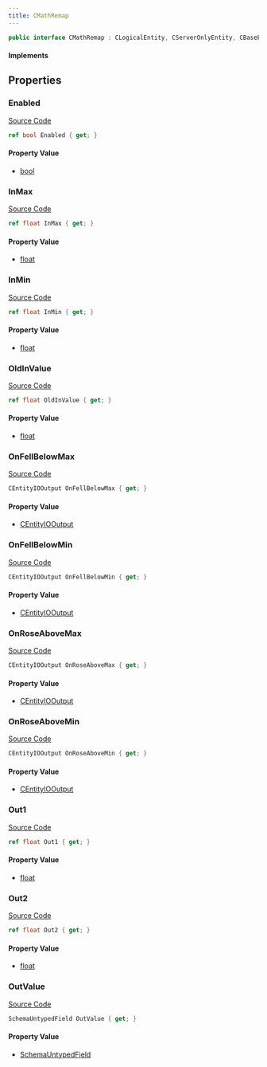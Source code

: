 ```yaml
---
title: CMathRemap
---
```


```csharp
public interface CMathRemap : CLogicalEntity, CServerOnlyEntity, CBaseEntity, CEntityInstance, ISchemaClass<CEntityInstance>, ISchemaClass<CBaseEntity>, ISchemaClass<CServerOnlyEntity>, ISchemaClass<CLogicalEntity>, ISchemaClass<CMathRemap>, ISchemaField, ISchemaClass, INativeHandle
```

#### Implements

## Properties

### Enabled

[Source Code](https://github.com/swiftly-solution/swiftlys2/blob/main/managed/src/SwiftlyS2.Generated/Schemas/Interfaces/CMathRemap.cs#L27)

```csharp
ref bool Enabled { get; }
```

#### Property Value

- [bool](https://learn.microsoft.com/dotnet/api/system.boolean)

### InMax

[Source Code](https://github.com/swiftly-solution/swiftlys2/blob/main/managed/src/SwiftlyS2.Generated/Schemas/Interfaces/CMathRemap.cs#L19)

```csharp
ref float InMax { get; }
```

#### Property Value

- [float](https://learn.microsoft.com/dotnet/api/system.single)

### InMin

[Source Code](https://github.com/swiftly-solution/swiftlys2/blob/main/managed/src/SwiftlyS2.Generated/Schemas/Interfaces/CMathRemap.cs#L17)

```csharp
ref float InMin { get; }
```

#### Property Value

- [float](https://learn.microsoft.com/dotnet/api/system.single)

### OldInValue

[Source Code](https://github.com/swiftly-solution/swiftlys2/blob/main/managed/src/SwiftlyS2.Generated/Schemas/Interfaces/CMathRemap.cs#L25)

```csharp
ref float OldInValue { get; }
```

#### Property Value

- [float](https://learn.microsoft.com/dotnet/api/system.single)

### OnFellBelowMax

[Source Code](https://github.com/swiftly-solution/swiftlys2/blob/main/managed/src/SwiftlyS2.Generated/Schemas/Interfaces/CMathRemap.cs#L38)

```csharp
CEntityIOOutput OnFellBelowMax { get; }
```

#### Property Value

- [CEntityIOOutput](/docs/api/shared/schemadefinitions/centityiooutput)

### OnFellBelowMin

[Source Code](https://github.com/swiftly-solution/swiftlys2/blob/main/managed/src/SwiftlyS2.Generated/Schemas/Interfaces/CMathRemap.cs#L36)

```csharp
CEntityIOOutput OnFellBelowMin { get; }
```

#### Property Value

- [CEntityIOOutput](/docs/api/shared/schemadefinitions/centityiooutput)

### OnRoseAboveMax

[Source Code](https://github.com/swiftly-solution/swiftlys2/blob/main/managed/src/SwiftlyS2.Generated/Schemas/Interfaces/CMathRemap.cs#L34)

```csharp
CEntityIOOutput OnRoseAboveMax { get; }
```

#### Property Value

- [CEntityIOOutput](/docs/api/shared/schemadefinitions/centityiooutput)

### OnRoseAboveMin

[Source Code](https://github.com/swiftly-solution/swiftlys2/blob/main/managed/src/SwiftlyS2.Generated/Schemas/Interfaces/CMathRemap.cs#L32)

```csharp
CEntityIOOutput OnRoseAboveMin { get; }
```

#### Property Value

- [CEntityIOOutput](/docs/api/shared/schemadefinitions/centityiooutput)

### Out1

[Source Code](https://github.com/swiftly-solution/swiftlys2/blob/main/managed/src/SwiftlyS2.Generated/Schemas/Interfaces/CMathRemap.cs#L21)

```csharp
ref float Out1 { get; }
```

#### Property Value

- [float](https://learn.microsoft.com/dotnet/api/system.single)

### Out2

[Source Code](https://github.com/swiftly-solution/swiftlys2/blob/main/managed/src/SwiftlyS2.Generated/Schemas/Interfaces/CMathRemap.cs#L23)

```csharp
ref float Out2 { get; }
```

#### Property Value

- [float](https://learn.microsoft.com/dotnet/api/system.single)

### OutValue

[Source Code](https://github.com/swiftly-solution/swiftlys2/blob/main/managed/src/SwiftlyS2.Generated/Schemas/Interfaces/CMathRemap.cs#L30)

```csharp
SchemaUntypedField OutValue { get; }
```

#### Property Value

- [SchemaUntypedField](/docs/api/shared/schemas/schemauntypedfield)

